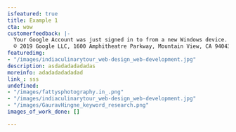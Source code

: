 ```yaml
---
isfeatured: true
title: Example 1
cta: wow
customerfeedback: |-
  Your Google Account was just signed in to from a new Windows device. You're getting this email to make sure it was you.You received this email to let you know about important changes to your Google Account and services.
  © 2019 Google LLC, 1600 Amphitheatre Parkway, Mountain View, CA 94043, USA
featuredimg:
- "/images/indiaculinarytour_web-design_web-development.jpg"
description: asdadadadadadas
moreinfo: adadadadadadad
link_: sss
undefined:
- "/images/fattysphotography.in_.png"
- "/images/indiaculinarytour_web-design_web-development.jpg"
- "/images/GauravHingne_keyword_research.png"
images_of_work_done: []

---
```

